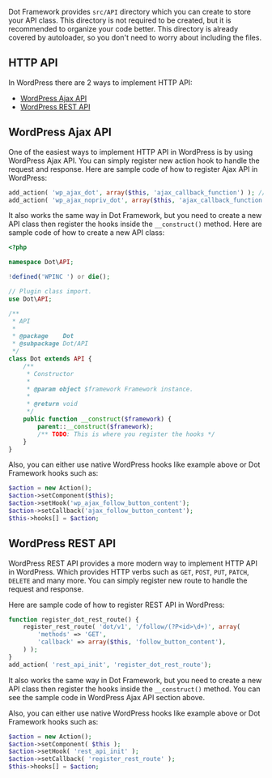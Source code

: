 Dot Framework provides `src/API` directory which you can create to store your API class.
This directory is not required to be created, but it is recommended to organize your code better.
This directory is already covered by autoloader, so you don't need to worry about including the files.

## HTTP API

In WordPress there are 2 ways to implement HTTP API:
- [WordPress Ajax API](https://codex.wordpress.org/AJAX_in_Plugins)
- [WordPress REST API](https://developer.wordpress.org/rest-api/)

## WordPress Ajax API

One of the easiest ways to implement HTTP API in WordPress is by using WordPress Ajax API.
You can simply register new action hook to handle the request and response.
Here are sample code of how to register Ajax API in WordPress:
```php
add_action( 'wp_ajax_dot', array($this, 'ajax_callback_function') ); // For logged in user.
add_action( 'wp_ajax_nopriv_dot', array($this, 'ajax_callback_function') ); // For non logged in user.
```

It also works the same way in Dot Framework, but you need to create a new API class then register the hooks inside the `__construct()` method.
Here are sample code of how to create a new API class:
```php
<?php

namespace Dot\API;

!defined('WPINC ') or die();

// Plugin class import.
use Dot\API;

/**
 * API
 *
 * @package    Dot
 * @subpackage Dot/API
 */
class Dot extends API {
	/**
	 * Constructor
	 *
	 * @param object $framework Framework instance.
	 *
	 * @return void
	 */
	public function __construct($framework) {
		parent::__construct($framework);
		/** TODO: This is where you register the hooks */
	}
}
```

Also, you can either use native WordPress hooks like example above or Dot Framework hooks such as:
```php
$action = new Action();
$action->setComponent($this);
$action->setHook('wp_ajax_follow_button_content');
$action->setCallback('ajax_follow_button_content');
$this->hooks[] = $action;
```

## WordPress REST API

WordPress REST API provides a more modern way to implement HTTP API in WordPress.
Which provides HTTP verbs such as `GET`, `POST`, `PUT`, `PATCH`, `DELETE` and many more.
You can simply register new route to handle the request and response.

Here are sample code of how to register REST API in WordPress:
```php
function register_dot_rest_route() {
    register_rest_route( 'dot/v1', '/follow/(?P<id>\d+)', array(
        'methods' => 'GET',
        'callback' => array($this, 'follow_button_content'),
    ) );
}
add_action( 'rest_api_init', 'register_dot_rest_route');
```

It also works the same way in Dot Framework, but you need to create a new API class then register the hooks inside the `__construct()` method.
You can see the sample code in WordPress Ajax API section above.

Also, you can either use native WordPress hooks like example above or Dot Framework hooks such as:
```php
$action = new Action();
$action->setComponent( $this );
$action->setHook( 'rest_api_init' );
$action->setCallback( 'register_rest_route' );
$this->hooks[] = $action;
```
